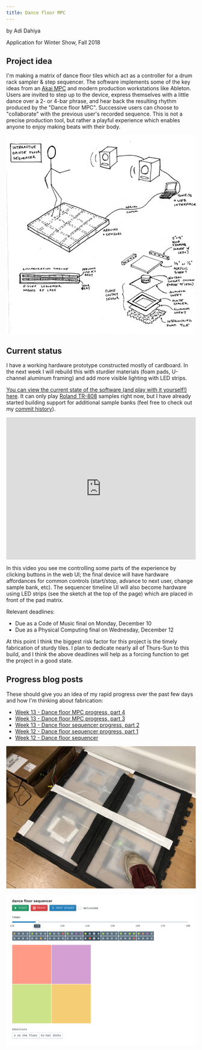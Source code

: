```yaml
---
title: Dance floor MPC
---
```


by Adi Dahiya

Application for Winter Show, Fall 2018

## Project idea

I'm making a matrix of dance floor tiles which act as a controller for a drum rack sampler & step sequencer. The software implements some of the key ideas from an [Akai MPC](https://en.wikipedia.org/wiki/Akai_MPC) and modern production workstations like Ableton. Users are invited to step up to the device, express themselves with a little dance over a 2- or 4-bar phrase, and hear back the resulting rhythm produced by the "Dance floor MPC". Successive users can choose to "collaborate" with the previous user's recorded sequence. This is not a precise production tool, but rather a playful experience which enables anyone to enjoy making beats with their body.

![dance-floor-6](../blog/itp/physical-computing/final-project-images/dance-floor-6.jpg)

## Current status

I have a working hardware prototype constructed mostly of cardboard. In the next week I will rebuild this with sturdier materials (foam pads, U-channel aluminum framing) and add more visible lighting with LED strips.

[You can view the current state of the software (and play with it yourself!) here](/projects/physical-computing/dance-floor-sequencer). It can only play [Roland TR-808](https://en.wikipedia.org/wiki/Roland_TR-808) samples right now, but I have already started building support for additional sample banks (feel free to check out my [commit history](https://github.com/adidahiya/website/commits/develop/src/pages/projects/physical-computing)).

<div style="padding:75% 0 0 0;position:relative;"><iframe src="https://player.vimeo.com/video/304532875?loop=1&title=0&byline=0&portrait=0" style="position:absolute;top:0;left:0;width:100%;height:100%;" frameborder="0" webkitallowfullscreen mozallowfullscreen allowfullscreen></iframe></div><script src="https://player.vimeo.com/api/player.js"></script>

In this video you see me controlling some parts of the experience by clicking buttons in the web UI; the final device will have hardware affordances for common controls (start/stop, advance to next user, change sample bank, etc). The sequencer timeline UI will also become hardware using LED strips (see the sketch at the top of the page) which are placed in front of the pad matrix.

Relevant deadlines:

- Due as a Code of Music final on Monday, December 10
- Due as a Physical Computing final on Wednesday, December 12

At this point I think the biggest risk factor for this project is the timely fabrication of sturdy tiles. I plan to dedicate nearly all of Thurs-Sun to this build, and I think the above deadlines will help as a forcing function to get the project in a good state.

## Progress blog posts

These should give you an idea of my rapid progress over the past few days and how I'm thinking about fabrication:

- [Week 13 - Dance floor MPC progress, part 4](/blog/itp/physical-computing/week-13-dance-floor-mpc-4)
- [Week 13 - Dance floor MPC progress, part 3](/blog/itp/physical-computing/week-13-dance-floor-mpc-3)
- [Week 13 - Dance floor sequencer progress, part 2](/blog/itp/physical-computing/week-13-dance-floor-progress)
- [Week 12 - Dance floor sequencer progress, part 1](/blog/itp/physical-computing/week-12-dance-floor-progress)
- [Week 12 - Dance floor sequencer](/blog/itp/physical-computing/week-12-dance-floor-sequencer)

![dance-floor-8](../blog/itp/physical-computing/final-project-images/dance-floor-8.jpg)

![sequencer-ui-1](../blog/itp/physical-computing/final-project-images/sequencer-ui-1.png)
